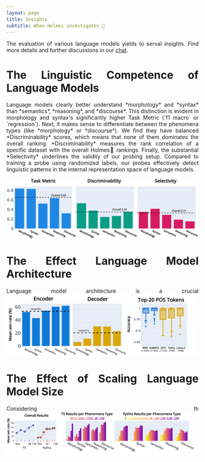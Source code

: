 ```yaml
---
layout: page
title: Insights
subtitle: When Holmes investigates 🔎
---
```

<div style="text-align: justify">
    The evaluation of various language models yields to serval insights.
    Find more details and further discussions in our <a href= "todo>paper</a>.
    Any questions or wondering about other details? Happy to <a href= "mailto:holmesbenchmark@gmail.com">chat</a>.

# The Linguistic Competence of Language Models
<div style="text-align: justify">
    Language models clearly better understand *morphology* and *syntax* than *semantics*, *reasoning*, and *discourse*.
    This distinction is evident in morphology and syntax's significantly higher Task Metric (`f1 macro` or `regression`).
    Next, it makes sense to differentiate between the phenomena types (like *morphology* or *discourse*).
    We find they have balanced *Discriminability* scores, which means that none of them dominates the overall ranking.
    *Discriminability* measures the rank correlation of a specific dataset with the overall Holmes🔎 rankings.
    Finally, the substantial *Selectivity* underlines the validity of our probing setup.
    Compared to training a probe using randomized labels, our probes effectively detect linguistic patterns in the internal representation space of language models.
</div>

![Drag Racing](assets/img/overall.jpg)

# The Effect Language Model Architecture
Language model architecture is a crucial 
![Drag Racing](assets/img/architecture.jpg)

# The Effect of Scaling Language Model Size
Considering th
![Drag Racing](assets/img/scaling.jpg)
